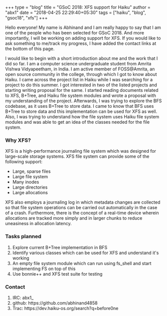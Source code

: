 +++
type = "blog"
title = "GSoC 2018: XFS support for Haiku"
author = "abx1"
date = "2018-04-25 22:29:40+05:30"
tags = ["haiku", "blog", "gsoc18", "xfs"]
+++

<p>Hello everyone! My name is Abhinand and I am really happy to say that I am one of the people who has been selected for GSoC 2018. And more importantly, I will be working on adding support for XFS. If you would like to ask something to me/track my progress, I have added the contact links at the bottom of this page.</p>

<p>I would like to begin with a short introduction about me and the work that I did so far. I am a computer science undergraduate student from Amrita Vishwa Vidyapeetham, in India. I am active member of FOSS@Amrita, an open source community in the college, through which I got to know about Haiku. I came across the project list in Haiku while I was searching for a project to do this summer. I got interested in two of the listed projects and starting writing proposal for the same. I started reading documents related to XFS, B+Tree, and Haiku file system modules and wrote a proposal with my understanding of the project. Afterwards, I was trying to explore the BFS codebase, as it uses B+Tree to store data. I came to know that BFS uses B+Tree to store data and this implementation can be used for XFS as well. Also, I was trying to understand how the file system uses Haiku file system modules and was able to get an idea of the classes needed for the file system.</p>

<h3>Why XFS?</h3>

<p>XFS is a high-performance journaling file system which was designed for large-scale storage systems. XFS file system can provide some of the following support:</p>

<ul>
  <li>Large, sparse files</li>
  <li>Large file system</li>
  <li>Many inodes</li>
  <li>Large directories</li>
  <li>Large allocations</li>
</ul>

<p>XFS also employs a journaling log in which metadata changes are collected so that file system operations can be carried out automatically in the case of a crash. Furthermore, there is the concept of a real-time device wherein allocations are tracked more simply and in larger chunks to reduce uneasiness in allocation latency.</p>

<h3>Tasks planned</h3>

<ol>
  <li>Explore current B+Tree implementation in BFS</li>
  <li>Identify various classes which can be used for XFS and understand it's working</li>
  <li>An empty file system module which can run using fs_shell and start implementing FS on top of this</li>
  <li>Use bonnie++ and XFS test suite for testing</li>
</ol>

<h3>Contact</h3>
<ol>
  <li>IRC: abx1_</li>
  <li>github: https://github.com/abhinand4858</li>
  <li>Trac: https://dev.haiku-os.org/search?q=before0ne</li>
</ol>
